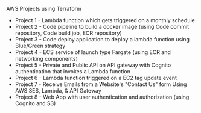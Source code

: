 AWS Projects using Terraform

- Project 1 - Lambda function which gets triggered on a monthly schedule
- Project 2 - Code pipeline to build a docker image (using Code commit repository, Code build job, ECR repository)
- Project 3 - Code deploy application to deploy a lambda function using Blue/Green strategy
- Project 4 - ECS service of launch type Fargate (using ECR and networking components)
- Project 5 - Private and Public API on API gateway with Cognito authentication that invokes a Lambda function
- Project 6 - Lambda function triggered on a EC2 tag update event
- Project 7 - Receive Emails from a Website's "Contact Us" form Using AWS SES, Lambda, & API Gateway
- Project 8 - Web App with user authentication and authorization (using Cognito and S3)

